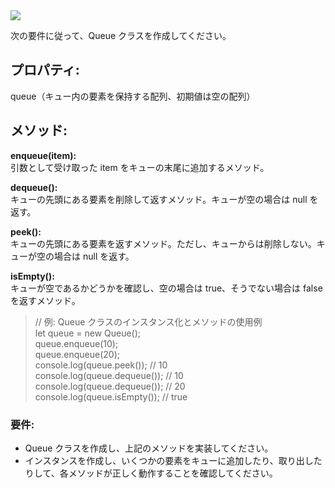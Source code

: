 <img src="https://img.shields.io/badge/-JavaScript-000000.svg?style=for-the-badge&logo=JavaScript&logoColor=F7DF1E">

次の要件に従って、Queue クラスを作成してください。

## プロパティ:

queue（キュー内の要素を保持する配列、初期値は空の配列）

## メソッド:

**enqueue(item):**  
引数として受け取った item をキューの末尾に追加するメソッド。

**dequeue():**  
キューの先頭にある要素を削除して返すメソッド。キューが空の場合は null を返す。

**peek():**  
キューの先頭にある要素を返すメソッド。ただし、キューからは削除しない。キューが空の場合は null を返す。

**isEmpty():**  
キューが空であるかどうかを確認し、空の場合は true、そうでない場合は false を返すメソッド。

> // 例: Queue クラスのインスタンス化とメソッドの使用例  
> let queue = new Queue();  
> queue.enqueue(10);  
> queue.enqueue(20);  
> console.log(queue.peek()); // 10  
> console.log(queue.dequeue()); // 10  
> console.log(queue.dequeue()); // 20  
> console.log(queue.isEmpty()); // true

### 要件:

- Queue クラスを作成し、上記のメソッドを実装してください。
- インスタンスを作成し、いくつかの要素をキューに追加したり、取り出したりして、各メソッドが正しく動作することを確認してください。
